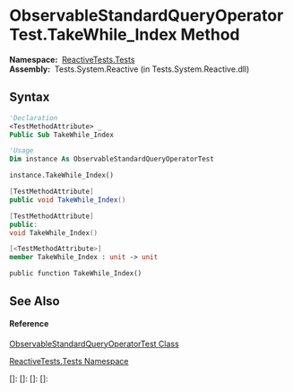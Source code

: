 # ObservableStandardQueryOperatorTest.TakeWhile\_Index Method

**Namespace:**  [ReactiveTests.Tests](ReactiveTests.Tests\ReactiveTests.Tests.md)  
**Assembly:**  Tests.System.Reactive (in Tests.System.Reactive.dll)

## Syntax

```vb
'Declaration
<TestMethodAttribute> _
Public Sub TakeWhile_Index
```

```vb
'Usage
Dim instance As ObservableStandardQueryOperatorTest

instance.TakeWhile_Index()
```

```csharp
[TestMethodAttribute]
public void TakeWhile_Index()
```

```c++
[TestMethodAttribute]
public:
void TakeWhile_Index()
```

```fsharp
[<TestMethodAttribute>]
member TakeWhile_Index : unit -> unit 
```

```jscript
public function TakeWhile_Index()
```

## See Also

#### Reference

[ObservableStandardQueryOperatorTest Class](ObservableStandardQueryOperatorTest\ObservableStandardQueryOperatorTest.md)

[ReactiveTests.Tests Namespace](ReactiveTests.Tests\ReactiveTests.Tests.md)

[]: 
[]: 
[]: 
[]: 